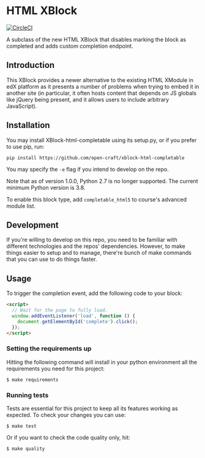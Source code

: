 # HTML XBlock

[![CircleCI](https://circleci.com/gh/open-craft/xblock-html-completable.svg?style=svg)](https://circleci.com/gh/open-craft/xblock-html-completable)


A subclass of the new HTML XBlock that disables marking the block as completed and adds custom completion endpoint. 

## Introduction
This XBlock provides a newer alternative to the existing HTML XModule in edX platform as it presents a number of 
problems when trying to embed it in another site (in particular, it often hosts content that depends on JS globals like 
jQuery being present, and it allows users to include arbitrary JavaScript).

## Installation
You may install XBlock-html-completable using its setup.py, or if you prefer to use pip, run:

```shell
pip install https://github.com/open-craft/xblock-html-completable
```
You may specify the `-e` flag if you intend to develop on the repo.

Note that as of version 1.0.0, Python 2.7 is no longer supported. The current minimum Python version is 3.8.

To enable this block type, add `completable_html5` to course's advanced module list.

## Development
If you're willing to develop on this repo, you need to be familiar with different technologies and the repos' 
dependencies. However, to make things easier to setup and to manage, there're bunch of make commands that you can use
 to do things faster.

## Usage
To trigger the completion event, add the following code to your block:
```html
<script>
  // Wait for the page to fully load.
  window.addEventListener('load', function () {
    document.getElementById('complete').click();
  });
</script>
```
 
### Setting the requirements up
Hitting the following command will install in your python environment all the requirements you need for this project:

```shell
$ make requirements
```

### Running tests
Tests are essential for this project to keep all its features working as expected. To check your changes you can use:

```shell
$ make test
```
Or if you want to check the code quality only, hit:
```shell
$ make quality
```
